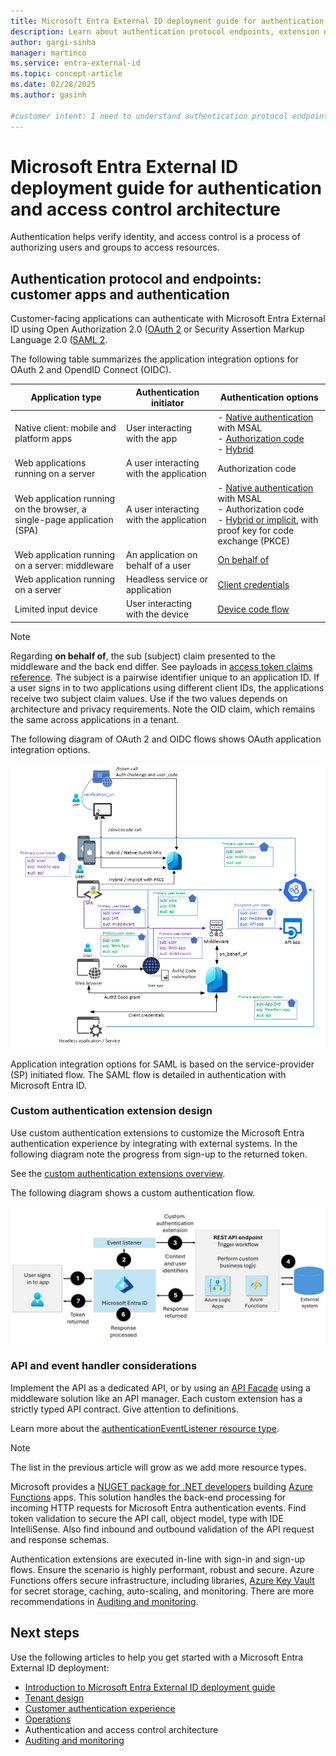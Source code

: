 ```yaml
---
title: Microsoft Entra External ID deployment guide for authentication and access control architecture
description: Learn about authentication protocol endpoints, extension design, event handler details, and more  Microsoft Entra External ID.
author: gargi-sinha
manager: martinco
ms.service: entra-external-id
ms.topic: concept-article
ms.date: 02/28/2025
ms.author: gasinh

#customer intent: I need to understand authentication protocol endpoints, custom authentication extension design, also API and event handler details in Microsoft Entra External ID.
---
```


# Microsoft Entra External ID deployment guide for authentication and access control architecture

Authentication helps verify identity, and access control is a process of authorizing users and groups to access resources.

## Authentication protocol and endpoints: customer apps and authentication

Customer-facing applications can authenticate with Microsoft Entra External ID using Open Authorization 2.0 ([OAuth 2](../identity-platform/v2-protocols.md) or Security Assertion Markup Language 2.0 ([SAML 2](https://en.wikipedia.org/wiki/SAML_2.0). 

The following table summarizes the application integration options for OAuth 2 and OpendID Connect (OIDC).  

|Application type|Authentication initiator|Authentication options|
|---|---|---|
|Native client: mobile and platform apps|User interacting with the app| - [Native authentication](../external-id/customers/concept-native-authentication.md) with MSAL </br> - [Authorization code](../identity-platform/v2-oauth2-auth-code-flow.md) </br> - [Hybrid](../identity-platform/v2-oauth2-auth-code-flow.md)  |
|Web applications running on a server |A user interacting with the application  |Authorization code|
|Web application running on the browser, a single-page application (SPA) |A user interacting with the application  |- [Native authentication](../external-id/customers/concept-native-authentication.md) with MSAL </br> - Authorization code </br> - [Hybrid or implicit](../identity-platform/v2-oauth2-auth-code-flow.md), with proof key for code exchange (PKCE)|
|Web application running on a server: middleware |An application on behalf of a user |[On behalf of](../identity-platform/v2-oauth2-on-behalf-of-flow.md)|
|Web application running on a server |Headless service or application  |[Client credentials](../identity-platform/v2-oauth2-client-creds-grant-flow.md)|
|Limited input device|User interacting with the device|[Device code flow](../identity-platform/v2-oauth2-on-behalf-of-flow.md)|

   >[!NOTE]
   >Regarding **on behalf of**, the sub (subject) claim presented to the middleware and the back end differ. See payloads in [access token claims reference](../identity-platform/access-token-claims-reference.md). The subject is a pairwise identifier unique to an application ID. If a user signs in to two applications using different client IDs, the applications receive two subject claim values. Use if the two values depends on architecture and privacy requirements. Note the OID claim, which remains the same across applications in a tenant.

The following diagram of OAuth 2 and OIDC flows shows OAuth application integration options. 

   [ ![Diagram of OAuth 2 and OIDC flow with OAuth app integration options.](media/deployment-external/oauth-flows.png)](media/deployment-external/oauth-flows-expanded.png#lightbox)

Application integration options for SAML is based on the service-provider (SP) initiated flow. The SAML flow is detailed in authentication with Microsoft Entra ID. 

### Custom authentication extension design

Use custom authentication extensions to customize the Microsoft Entra authentication experience by integrating with external systems. In the following diagram note the progress from sign-up to the returned token. 

See the [custom authentication extensions overview](../identity-platform/custom-extension-overview.md). 

The following diagram shows a custom authentication flow. 

   [ ![Diagram of a custom extension flow.](media/deployment-external/custom-authentication-extension.png)](media/deployment-external/custom-authentication-extension-expanded.png#lightbox)

### API and event handler considerations

Implement the API as a dedicated API, or by using an [API Facade](https://en.wikipedia.org/wiki/Facade_pattern) using a middleware solution like an API manager. Each custom extension has a strictly typed API contract. Give attention to definitions.

Learn more about the [authenticationEventListener resource type](/graph/api/resources/authenticationeventlistener?view=graph-rest-beta&preserve-view=true). 

   >[!NOTE]
   >The list in the previous article will grow as we add more resource types. 

Microsoft provides a [NUGET package for .NET developers]() building [Azure Functions](/azure/azure-functions/) apps. This solution handles the back-end processing for incoming HTTP requests for Microsoft Entra authentication events. Find token validation to secure the API call, object model, type with IDE IntelliSense. Also find inbound and outbound validation of the API request and response schemas. 

Authentication extensions are executed in-line with sign-in and sign-up flows. Ensure the scenario is highly performant, robust and secure. Azure Functions offers secure infrastructure, including libraries, [Azure Key Vault](/azure/key-vault/general/basic-concepts) for secret storage, caching, auto-scaling, and monitoring. There are more recommendations in [Auditing and monitoring](deployment-external-audit-monitor.md).  

## Next steps

Use the following articles to help you get started with a Microsoft Entra External ID deployment: 

* [Introduction to Microsoft Entra External ID deployment guide](deployment-external-intro.md)
* [Tenant design](deployment-external-tenant-design.md)
* [Customer authentication experience](deployment-external-customer-authentication.md)
* [Operations](deployment-external-operations.md)
* Authentication and access control architecture
* [Auditing and monitoring](deployment-external-audit-monitor.md)
